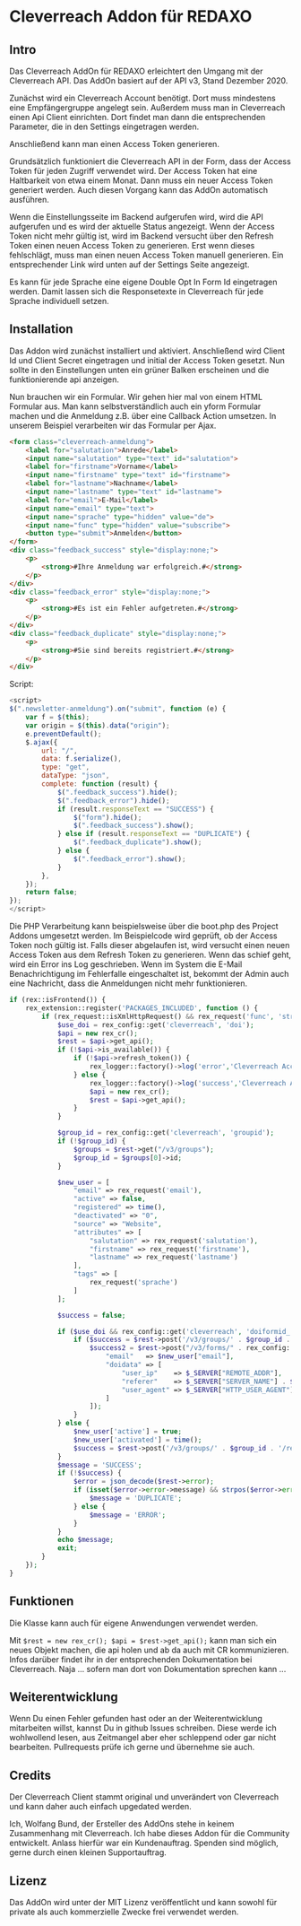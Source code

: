 # Cleverreach Addon für REDAXO

## Intro

Das Cleverreach AddOn für REDAXO erleichtert den Umgang mit der Cleverreach API. Das AddOn basiert auf der API v3, Stand Dezember 2020.

Zunächst wird ein Cleverreach Account benötigt. Dort muss mindestens eine Empfängergruppe angelegt sein. Außerdem muss man in Cleverreach einen Api Client einrichten. Dort findet man dann die entsprechenden Parameter, die in den Settings eingetragen werden.

Anschließend kann man einen Access Token generieren.

Grundsätzlich funktioniert die Cleverreach API in der Form, dass der Access Token für jeden Zugriff verwendet wird. Der Access Token hat eine Haltbarkeit von etwa einem Monat. Dann muss ein neuer Access Token generiert werden. Auch diesen Vorgang kann das AddOn automatisch ausführen.

Wenn die Einstellungsseite im Backend aufgerufen wird, wird die API aufgerufen und es wird der aktuelle Status angezeigt. Wenn der Access Token nicht mehr gültig ist, wird im Backend versucht über den Refresh Token einen neuen Access Token zu generieren. Erst wenn dieses fehlschlägt, muss man einen neuen Access Token manuell generieren. Ein entsprechender Link wird unten auf der Settings Seite angezeigt.

Es kann für jede Sprache eine eigene Double Opt In Form Id eingetragen werden. Damit lassen sich die Responsetexte in Cleverreach für jede Sprache individuell setzen.

## Installation

Das Addon wird zunächst installiert und aktiviert. Anschließend wird Client Id und Client Secret eingetragen und initial der Access Token gesetzt. Nun sollte in den Einstellungen unten ein grüner Balken erscheinen und die funktionierende api anzeigen.

Nun brauchen wir ein Formular. Wir gehen hier mal von einem HTML Formular aus. Man kann selbstverständlich auch ein yform Formular machen und die Anmeldung z.B. über eine Callback Action umsetzen. In unserem Beispiel verarbeiten wir das Formular per Ajax.

```html
<form class="cleverreach-anmeldung">
    <label for="salutation">Anrede</label>
    <input name="salutation" type="text" id="salutation">
    <label for="firstname">Vorname</label>
    <input name="firstname" type="text" id="firstname">
    <label for="lastname">Nachname</label>
    <input name="lastname" type="text" id="lastname">
    <label for="email">E-Mail</label>
    <input name="email" type="text">
    <input name="sprache" type="hidden" value="de">
    <input name="func" type="hidden" value="subscribe">
    <button type="submit">Anmelden</button>
</form>
<div class="feedback_success" style="display:none;">
    <p>
        <strong>#Ihre Anmeldung war erfolgreich.#</strong>
    </p>
</div>
<div class="feedback_error" style="display:none;">
    <p>
        <strong>#Es ist ein Fehler aufgetreten.#</strong>
    </p>
</div>
<div class="feedback_duplicate" style="display:none;">
    <p>
        <strong>#Sie sind bereits registriert.#</strong>
    </p>
</div>
```

Script:

```js
<script>
$(".newsletter-anmeldung").on("submit", function (e) {
    var f = $(this);
    var origin = $(this).data("origin");
    e.preventDefault();
    $.ajax({
        url: "/",
        data: f.serialize(),
        type: "get",
        dataType: "json",
        complete: function (result) {
            $(".feedback_success").hide();
            $(".feedback_error").hide();
            if (result.responseText == "SUCCESS") {
                $("form").hide();
                $(".feedback_success").show();
            } else if (result.responseText == "DUPLICATE") {
                $(".feedback_duplicate").show();
            } else {
                $(".feedback_error").show();
            }
        },
    });
    return false;
});
</script>
```

Die PHP Verarbeitung kann beispielsweise über die boot.php des Project Addons umgesetzt werden. Im Beispielcode wird geprüft, ob der Access Token noch gültig ist. Falls dieser abgelaufen ist, wird versucht einen neuen Access Token aus dem Refresh Token zu generieren. Wenn das schief geht, wird ein Error ins Log geschrieben. Wenn im System die E-Mail Benachrichtigung im Fehlerfalle eingeschaltet ist, bekommt der Admin auch eine Nachricht, dass die Anmeldungen nicht mehr funktionieren.

```php
if (rex::isFrontend()) {
    rex_extension::register('PACKAGES_INCLUDED', function () {
        if (rex_request::isXmlHttpRequest() && rex_request('func', 'string') == 'subscribe') {
            $use_doi = rex_config::get('cleverreach', 'doi');
            $api = new rex_cr();
            $rest = $api->get_api();
            if (!$api->is_available()) {
                if (!$api->refresh_token()) {
                    rex_logger::factory()->log('error','Cleverreach Access Key nicht mehr gültig und muss erneuert werden.');
                } else {
                    rex_logger::factory()->log('success','Cleverreach Access Key wurde aus dem Refresh Key erneuert.');
                    $api = new rex_cr();
                    $rest = $api->get_api();        
                }
            }

            $group_id = rex_config::get('cleverreach', 'groupid');
            if (!$group_id) {
                $groups = $rest->get("/v3/groups");
                $group_id = $groups[0]->id;
            }

            $new_user = [
                "email" => rex_request('email'),
                "active" => false,
                "registered" => time(),
                "deactivated" => "0",
                "source" => "Website",
                "attributes" => [
                    "salutation" => rex_request('salutation'),
                    "firstname" => rex_request('firstname'),
                    "lastname" => rex_request('lastname')
                ],
                "tags" => [
                    rex_request('sprache')
                ]
            ];

            $success = false;

            if ($use_doi && rex_config::get('cleverreach', 'doiformid_'.rex_clang::getCurrentId())) {
                if ($success = $rest->post('/v3/groups/' . $group_id . '/receivers', $new_user)) {
                    $success2 = $rest->post("/v3/forms/" . rex_config::get('cleverreach', 'doiformid_'.rex_clang::getCurrentId()) . "/send/activate", [
                        "email"   => $new_user["email"],
                        "doidata" => [
                            "user_ip"    => $_SERVER["REMOTE_ADDR"],
                            "referer"    => $_SERVER["SERVER_NAME"] . $_SERVER["REQUEST_URI"],
                            "user_agent" => $_SERVER["HTTP_USER_AGENT"]
                        ]
                    ]);
                }
            } else {
                $new_user['active'] = true;
                $new_user['activated'] = time();
                $success = $rest->post('/v3/groups/' . $group_id . '/receivers', $new_user);
            }
            $message = 'SUCCESS';
            if (!$success) {
                $error = json_decode($rest->error);
                if (isset($error->error->message) && strpos($error->error->message,'duplicate address')) {
                    $message = 'DUPLICATE';
                } else {
                    $message = 'ERROR';
                }
            }
            echo $message;
            exit;
        }
    });
}

```


## Funktionen

Die Klasse kann auch für eigene Anwendungen verwendet werden.

Mit `$rest = new rex_cr(); $api = $rest->get_api();` kann man sich ein neues Objekt machen, die api holen und ab da auch mit CR kommunizieren. Infos darüber findet ihr in der entsprechenden Dokumentation bei Cleverreach. Naja ... sofern man dort von Dokumentation sprechen kann ...

## Weiterentwicklung

Wenn Du einen Fehler gefunden hast oder an der Weiterentwicklung mitarbeiten willst, kannst Du in github Issues schreiben. Diese werde ich wohlwollend lesen, aus Zeitmangel aber eher schleppend oder gar nicht bearbeiten. Pullrequests prüfe ich gerne und übernehme sie auch.


## Credits

Der Cleverreach Client stammt original und unverändert von Cleverreach und kann daher auch einfach upgedated werden.

Ich, Wolfang Bund, der Ersteller des AddOns stehe in keinem Zusammenhang mit Cleverreach. Ich habe dieses Addon für die Community entwickelt. Anlass hierfür war ein Kundenauftrag. Spenden sind möglich, gerne durch einen kleinen Supportauftrag.

## Lizenz

Das AddOn wird unter der MIT Lizenz veröffentlicht und kann sowohl für private als auch kommerzielle Zwecke frei verwendet werden.
